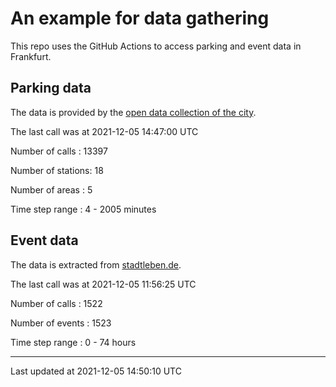 # An example for data gathering

This repo uses the GitHub Actions to access parking and event data in Frankfurt.

## Parking data
The data is provided by the [open data collection of the city](https://www.offenedaten.frankfurt.de/).

The last call was at 2021-12-05 14:47:00 UTC

Number of calls   : 13397

Number of stations:    18

Number of areas   :     5

Time step range   :     4 -  2005 minutes


## Event data
The data is extracted from [stadtleben.de](https://stadtleben.de/frankfurt/).

The last call was at 2021-12-05 11:56:25 UTC

Number of calls   : 1522

Number of events  : 1523

Time step range   :    0 -   74 hours


----

Last updated at 2021-12-05 14:50:10 UTC
